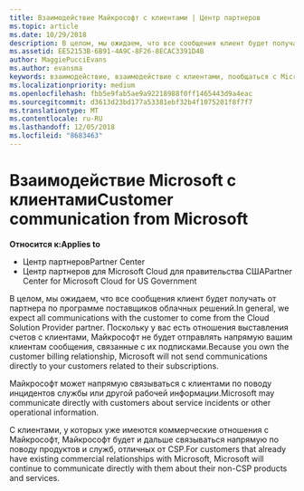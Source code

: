 ```yaml
---
title: Взаимодействие Майкрософт с клиентами | Центр партнеров
ms.topic: article
ms.date: 10/29/2018
description: В целом, мы ожидаем, что все сообщения клиент будет получать от партнера по программе поставщиков облачных решений.
ms.assetid: EE52153B-6B91-4A9C-8F26-8ECAC3391D4B
author: MaggiePucciEvans
ms.author: evansma
keywords: взаимодействие, взаимодействие с клиентами, пообщаться с Microsoft
ms.localizationpriority: medium
ms.openlocfilehash: fbb5e9fab5ae9a92218988f0ff1465443d9a4eac
ms.sourcegitcommit: d3613d23bd177a53381ebf32b4f1075201f8f7f7
ms.translationtype: MT
ms.contentlocale: ru-RU
ms.lasthandoff: 12/05/2018
ms.locfileid: "8683463"
---
```

# <a name="customer-communication-from-microsoft"></a><span data-ttu-id="324d4-104">Взаимодействие Microsoft с клиентами</span><span class="sxs-lookup"><span data-stu-id="324d4-104">Customer communication from Microsoft</span></span>

**<span data-ttu-id="324d4-105">Относится к:</span><span class="sxs-lookup"><span data-stu-id="324d4-105">Applies to</span></span>**

-  <span data-ttu-id="324d4-106">Центр партнеров</span><span class="sxs-lookup"><span data-stu-id="324d4-106">Partner Center</span></span>
-  <span data-ttu-id="324d4-107">Центр партнеров для Microsoft Cloud для правительства США</span><span class="sxs-lookup"><span data-stu-id="324d4-107">Partner Center for Microsoft Cloud for US Government</span></span>


<span data-ttu-id="324d4-108">В целом, мы ожидаем, что все сообщения клиент будет получать от партнера по программе поставщиков облачных решений.</span><span class="sxs-lookup"><span data-stu-id="324d4-108">In general, we expect all communications with the customer to come from the Cloud Solution Provider partner.</span></span> <span data-ttu-id="324d4-109">Поскольку у вас есть отношения выставления счетов с клиентами, Майкрософт не будет отправлять напрямую вашим клиентам сообщения, связанные с их подписками.</span><span class="sxs-lookup"><span data-stu-id="324d4-109">Because you own the customer billing relationship, Microsoft will not send communications directly to your customers related to their subscriptions.</span></span>

<span data-ttu-id="324d4-110">Майкрософт может напрямую связываться с клиентами по поводу инцидентов службы или другой рабочей информации.</span><span class="sxs-lookup"><span data-stu-id="324d4-110">Microsoft may communicate directly with customers about service incidents or other operational information.</span></span>

<span data-ttu-id="324d4-111">С клиентами, у которых уже имеются коммерческие отношения с Майкрософт, Майкрософт будет и дальше связываться напрямую по поводу продуктов и служб, отличных от CSP.</span><span class="sxs-lookup"><span data-stu-id="324d4-111">For customers that already have existing commercial relationships with Microsoft, Microsoft will continue to communicate directly with them about their non-CSP products and services.</span></span>

 

 



